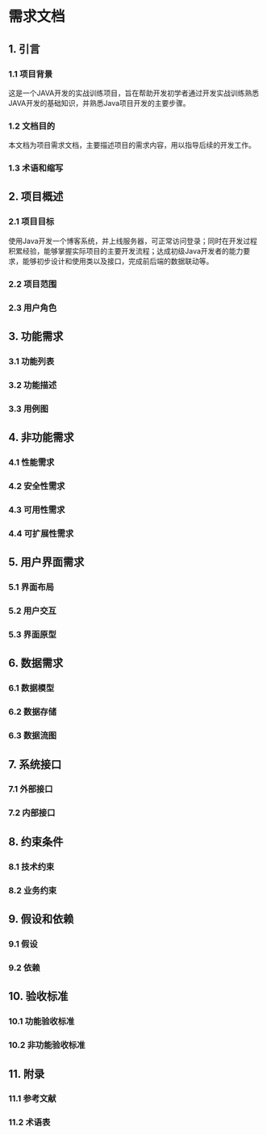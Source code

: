 # 需求文档

## 1. 引言
### 1.1 项目背景
这是一个JAVA开发的实战训练项目，旨在帮助开发初学者通过开发实战训练熟悉JAVA开发的基础知识，并熟悉Java项目开发的主要步骤。
### 1.2 文档目的
本文档为项目需求文档，主要描述项目的需求内容，用以指导后续的开发工作。
### 1.3 术语和缩写

## 2. 项目概述
### 2.1 项目目标
使用Java开发一个博客系统，并上线服务器，可正常访问登录；同时在开发过程积累经验，能够掌握实际项目的主要开发流程；达成初级Java开发者的能力要求，能够初步设计和使用类以及接口，完成前后端的数据联动等。
### 2.2 项目范围
### 2.3 用户角色


## 3. 功能需求
### 3.1 功能列表
### 3.2 功能描述
### 3.3 用例图

## 4. 非功能需求
### 4.1 性能需求
### 4.2 安全性需求
### 4.3 可用性需求
### 4.4 可扩展性需求

## 5. 用户界面需求
### 5.1 界面布局
### 5.2 用户交互
### 5.3 界面原型

## 6. 数据需求
### 6.1 数据模型
### 6.2 数据存储
### 6.3 数据流图

## 7. 系统接口
### 7.1 外部接口
### 7.2 内部接口

## 8. 约束条件
### 8.1 技术约束
### 8.2 业务约束

## 9. 假设和依赖
### 9.1 假设
### 9.2 依赖

## 10. 验收标准
### 10.1 功能验收标准
### 10.2 非功能验收标准

## 11. 附录
### 11.1 参考文献
### 11.2 术语表
